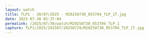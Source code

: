 ```yaml
---
layout: watch
title: TLP1 - 30/07/2025 - M20250730_053704_TLP_1T.jpg
date: 2025-07-30 05:37:04
permalink: /2025/07/30/watch/M20250730_053704_TLP_1
capture: TLP1/2025/202507/20250729/M20250730_053704_TLP_1T.jpg
---
```


